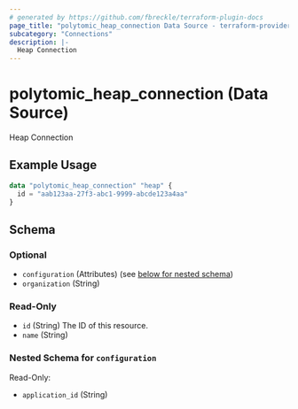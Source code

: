 ```yaml
---
# generated by https://github.com/fbreckle/terraform-plugin-docs
page_title: "polytomic_heap_connection Data Source - terraform-provider-polytomic"
subcategory: "Connections"
description: |-
  Heap Connection
---
```


# polytomic_heap_connection (Data Source)

Heap Connection

## Example Usage

```terraform
data "polytomic_heap_connection" "heap" {
  id = "aab123aa-27f3-abc1-9999-abcde123a4aa"
}
```

<!-- schema generated by tfplugindocs -->
## Schema

### Optional

- `configuration` (Attributes) (see [below for nested schema](#nestedatt--configuration))
- `organization` (String)

### Read-Only

- `id` (String) The ID of this resource.
- `name` (String)

<a id="nestedatt--configuration"></a>
### Nested Schema for `configuration`

Read-Only:

- `application_id` (String)


